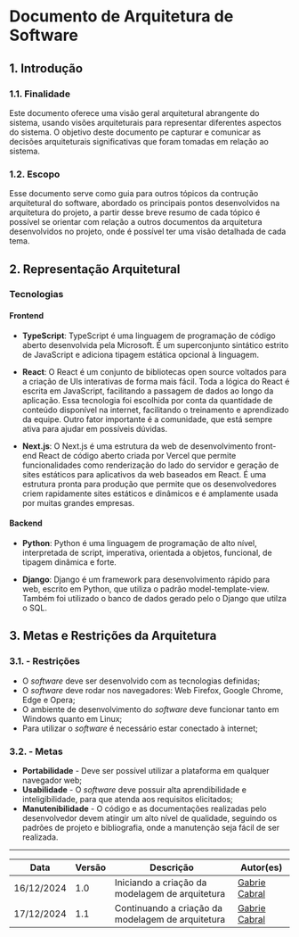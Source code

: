 # Documento de Arquitetura de Software

## 1. Introdução

### 1.1. Finalidade

Este documento oferece uma visão geral arquitetural abrangente do sistema, usando visões arquiteturais para representar diferentes aspectos do sistema. O objetivo deste documento pe capturar e comunicar as decisões arquiteturais significativas que foram tomadas em relação ao sistema.

### 1.2. Escopo

Esse documento serve como guia para outros tópicos da contrução arquitetural do software, abordado os principais pontos desenvolvidos na arquitetura do projeto, a partir desse breve resumo de cada tópico é possível se orientar com relação a outros documentos da arquitetura desenvolvidos no projeto, onde é possível ter uma visão detalhada de cada tema.

## 2. Representação Arquitetural

### Tecnologias

#### Frontend

- **TypeScript**: TypeScript é uma linguagem de programação de código aberto desenvolvida pela Microsoft. É um superconjunto sintático estrito de JavaScript e adiciona tipagem estática opcional à linguagem.

- **React**: O React é um conjunto de bibliotecas open source voltados para a criação de UIs interativas de forma mais fácil. Toda a lógica do React é escrita em JavaScript, facilitando a passagem de dados ao longo da aplicação. Essa tecnologia foi escolhida por conta da quantidade de conteúdo disponível na internet, facilitando o treinamento e aprendizado da equipe. Outro fator importante é a comunidade, que está sempre ativa para ajudar em possíveis dúvidas.

- **Next.js**: O Next.js é uma estrutura da web de desenvolvimento front-end React de código aberto criada por Vercel que permite funcionalidades como renderização do lado do servidor e geração de sites estáticos para aplicativos da web baseados em React. É uma estrutura pronta para produção que permite que os desenvolvedores criem rapidamente sites estáticos e dinâmicos e é amplamente usada por muitas grandes empresas.

#### Backend

- **Python**: Python é uma linguagem de programação de alto nível, interpretada de script, imperativa, orientada a objetos, funcional, de tipagem dinâmica e forte.

- **Django**: Django é um framework para desenvolvimento rápido para web, escrito em Python, que utiliza o padrão model-template-view. Também foi utilizado o banco de dados gerado pelo o Django que utilza o SQL.

## 3. Metas e Restrições da Arquitetura

### 3.1. - Restrições

- O _software_ deve ser desenvolvido com as tecnologias definidas;
- O _software_ deve rodar nos navegadores: Web Firefox, Google Chrome, Edge e Opera;
- O ambiente de desenvolvimento do _software_ deve funcionar tanto em Windows quanto em Linux;
- Para utilizar o _software_ é necessário estar conectado à internet;

### 3.2. - Metas

- **Portabilidade** - Deve ser possível utilizar a plataforma em qualquer navegador web;
- **Usabilidade** - O _software_ deve possuir alta aprendibilidade e inteligibilidade, para que atenda aos requisitos elicitados;
- **Manutenibilidade** - O código e as documentações realizadas pelo desenvolvedor devem atingir um alto nível de qualidade, seguindo os padrões de projeto e bibliografia, onde a manutenção seja fácil de ser realizada.

---

| Data       | Versão | Descrição                                         | Autor(es)                                           |
| ---------- | ------ | ------------------------------------------------- | --------------------------------------------------- |
| 16/12/2024 | 1.0    | Iniciando a criação da modelagem de arquitetura   | [Gabrie Cabral](https://github.com/GabriellCabrall) |
| 17/12/2024 | 1.1    | Continuando a criação da modelagem de arquitetura | [Gabrie Cabral](https://github.com/GabriellCabrall) |
